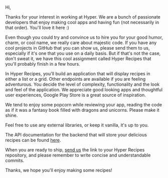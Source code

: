 Hi,

Thanks for your interest in working at Hyper. We are a bunch of passionate developers that enjoy making cool apps and having fun (not necessarily in that order). You'll love it here :)

Even though you could try and convince us to hire you for your good humor, charm, or cool name, we really care about majestic code. If you have any cool projects in GitHub that you can show us, please send them to us, especially if it's one that you use on a daily basis. But if that's not the case, don't sweat it, we have this cool assignment called Hyper Recipes that you'll probably finish in a few hours.

In Hyper Recipes, you'll build an application that will display recipes in either a list or a grid. Other endpoints are available if you are feeling adventurous. You decide the level of complexity, functionality and the look and feel of the application. We appreciate good looking apps and thoughtful user experiences, Google Play Store is a great source of inspiration.

We tend to enjoy some popcorn while reviewing your app, reading the code as if it was a fantasy book filled with dragons and unicorns. Please make it shine.

Feel free to use any external libraries, or keep it vanilla, it's up to you. 

The API documentation for the backend that will store your delicious recipes can be found [here](https://github.com/hyperoslo/iOS-playbook/blob/master/RECIPES_API.md).

When you are ready to ship, [send us](mailto:android@hyper.no) the link to your Hyper Recipes repository, and please remember to write concise and understandable commits.

Thanks, we hope you'll enjoy making some recipes!
